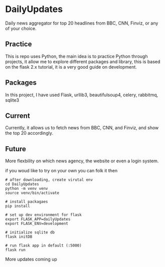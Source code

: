 # DailyUpdates
Daily news aggregator for top 20 headlines from BBC, CNN, Finviz, or any of your choice.

## Practice
This is repo uses Python, 
the main idea is to practice Python through projects, it allow me to explore different packages and library, 
this is based on the flask 2.x tutorial, it is a very good guide on development.

## Packages
In this project, I have used Flask, urllib3, beautifulsoup4, celery, rabbitmq, sqlite3

## Current
Currently, it allows us to fetch news from BBC, CNN, and Finviz, and show the top 20 accordingly.

## Future
More flexbility on which news agency, the website or even a login system.

if you woud like to try on your own you can folk it then 
```
# after downloading, create virutal env
cd DailyUpdates
python -m venv venv
source venv/bin/activate

# install packagaes
pip install

# set up dev environment for flask
export FLASK_APP=dailyUpdates
export FLASK_ENV=development

# initialize sqlite db
flask initDB

# run flask app in default (:5000)
flask run
```

More updates coming up
